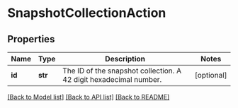 # SnapshotCollectionAction

## Properties
Name | Type | Description | Notes
------------ | ------------- | ------------- | -------------
**id** | **str** | The ID of the snapshot collection. A 42 digit hexadecimal number. | [optional] 

[[Back to Model list]](../README.md#documentation-for-models) [[Back to API list]](../README.md#documentation-for-api-endpoints) [[Back to README]](../README.md)


